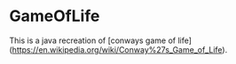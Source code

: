 # GameOfLife

This is a java recreation of [conways game of life] (https://en.wikipedia.org/wiki/Conway%27s_Game_of_Life).
